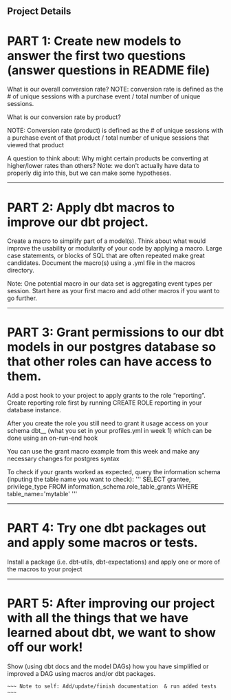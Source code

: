Project Details
---------------
PART 1: Create new models to answer the first two questions (answer questions in README file)
==============

What is our overall conversion rate?
  NOTE: conversion rate is defined as 
      the # of unique sessions with a purchase event / total number of unique sessions. 

What is our conversion rate by product?

  NOTE: Conversion rate (product) is defined as 
      the # of unique sessions with a purchase event of that product
          / total number of unique sessions that viewed that product

A question to think about: 
  Why might certain products be converting at higher/lower rates than others? Note: we don't actually have data to properly dig into this, but we can make some hypotheses. 

---------------
PART 2: Apply dbt macros to improve our dbt project.
==============

Create a macro to simplify part of a model(s). Think about what would improve the usability or modularity of your code by applying a macro. Large case statements, or blocks of SQL that are often repeated make great candidates. Document the macro(s) using a .yml file in the macros directory.

Note: One potential macro in our data set is aggregating event types per session. 
      Start here as your first macro and add other macros if you want to go further.

---------------
PART 3: Grant permissions to our dbt models in our postgres database so that other roles can have access to them.
==============

Add a post hook to your project to apply grants to the role “reporting”. Create reporting role first by running CREATE ROLE reporting in your database instance.

After you create the role you still need to grant it usage access on your schema dbt_<firstname>_<lastinitial> (what you set in your profiles.yml in week 1) which can be done using an on-run-end hook

You can use the grant macro example from this week and make any necessary changes for postgres syntax

To check if your grants worked as expected, query the information schema (inputing the table name you want to check): 
'''
SELECT grantee, privilege_type
FROM information_schema.role_table_grants
WHERE table_name='mytable'
'''

---------------
PART 4:   Try one dbt packages out and apply some macros or tests.
==============

Install a package (i.e. dbt-utils, dbt-expectations) and apply one or more of the macros to your project

---------------
PART 5: After improving our project with all the things that we have learned about dbt, we want to show off our work!
==============

Show (using dbt docs and the model DAGs) how you have simplified or improved a DAG using macros and/or dbt packages.

~~~~~~~~~~~~~~~~~~~~~~~~~~~~~~~~~~~~~~~~
~~~ Note to self: Add/update/finish documentation  & run added tests ~~~
~~~~~~~~~~~~~~~~~~~~~~~~~~~~~~~~~~~~~~~~